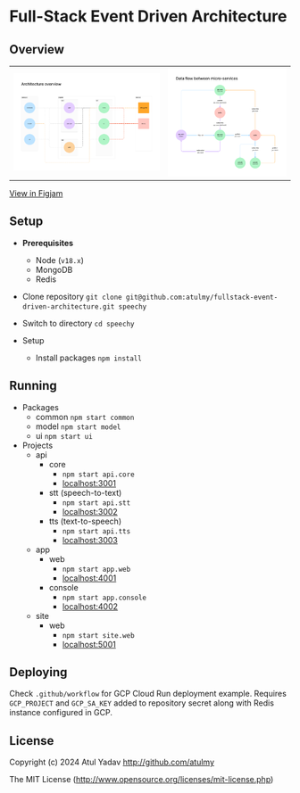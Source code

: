 # Full-Stack Event Driven Architecture

## Overview

<table>
  <tbody>
    <tr>
      <td>
        <img alt="Landing" src="https://raw.githubusercontent.com/atulmy/atulmy.github.io/master/images/fullstack-event-driven-architecture/architecture-overview.png" />
      </td>
      <td>
        <img alt="Landing" src="https://raw.githubusercontent.com/atulmy/atulmy.github.io/master/images/fullstack-event-driven-architecture/data-flow.png" />
      </td>
    </tr>
  </tbody>
</table>

[View in Figjam](https://www.figma.com/board/zCAWl74Q1a6bURhXyx2Pvc/fullstack-event-driven-architecture)

## Setup

- **Prerequisites**

  - Node (`v18.x`)
  - MongoDB
  - Redis

- Clone repository `git clone git@github.com:atulmy/fullstack-event-driven-architecture.git speechy`
- Switch to directory `cd speechy`
- Setup
  - Install packages `npm install`
 
## Running
- Packages
  - common `npm start common`
  - model `npm start model`
  - ui `npm start ui`
- Projects
  - api
    - core
      - `npm start api.core`
      - [localhost:3001](http://localhost:3001)
    - stt (speech-to-text)
      - `npm start api.stt`
      - [localhost:3002](http://localhost:3002)
    - tts (text-to-speech)
      - `npm start api.tts`
      - [localhost:3003](http://localhost:3003)
  - app
    - web
      - `npm start app.web`
      - [localhost:4001](http://localhost:4001)
    - console
      - `npm start app.console`
      - [localhost:4002](http://localhost:4002)
  - site
    - web
      - `npm start site.web`
      - [localhost:5001](http://localhost:5001)

## Deploying

Check `.github/workflow` for GCP Cloud Run deployment example. Requires `GCP_PROJECT` and `GCP_SA_KEY` added to repository secret along with Redis instance configured in GCP.

## License

Copyright (c) 2024 Atul Yadav http://github.com/atulmy

The MIT License (http://www.opensource.org/licenses/mit-license.php)

